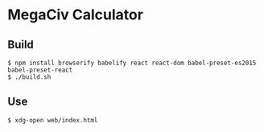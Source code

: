 # MegaCiv Calculator

## Build
```
$ npm install browserify babelify react react-dom babel-preset-es2015 babel-preset-react
$ ./build.sh
```

## Use
```
$ xdg-open web/index.html
```
